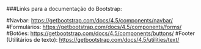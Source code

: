 ###Links para a documentação do Bootstrap:

#Navbar: https://getbootstrap.com/docs/4.5/components/navbar/
#Formulários: https://getbootstrap.com/docs/4.5/components/forms/
#Botões: https://getbootstrap.com/docs/4.5/components/buttons/
#Footer (Utilitários de texto): https://getbootstrap.com/docs/4.5/utilities/text/
